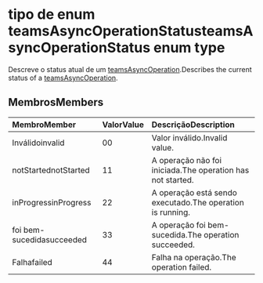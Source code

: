# <a name="teamsasyncoperationstatus-enum-type"></a><span data-ttu-id="f0a9e-101">tipo de enum teamsAsyncOperationStatus</span><span class="sxs-lookup"><span data-stu-id="f0a9e-101">teamsAsyncOperationStatus enum type</span></span>



<span data-ttu-id="f0a9e-102">Descreve o status atual de um [teamsAsyncOperation](teamsasyncoperation.md).</span><span class="sxs-lookup"><span data-stu-id="f0a9e-102">Describes the current status of a [teamsAsyncOperation](teamsasyncoperation.md).</span></span>

## <a name="members"></a><span data-ttu-id="f0a9e-103">Membros</span><span class="sxs-lookup"><span data-stu-id="f0a9e-103">Members</span></span>

| <span data-ttu-id="f0a9e-104">Membro</span><span class="sxs-lookup"><span data-stu-id="f0a9e-104">Member</span></span> | <span data-ttu-id="f0a9e-105">Valor</span><span class="sxs-lookup"><span data-stu-id="f0a9e-105">Value</span></span>| <span data-ttu-id="f0a9e-106">Descrição</span><span class="sxs-lookup"><span data-stu-id="f0a9e-106">Description</span></span> |
|:---------------|:--------|:----------|
|<span data-ttu-id="f0a9e-107">Inválido</span><span class="sxs-lookup"><span data-stu-id="f0a9e-107">invalid</span></span>|<span data-ttu-id="f0a9e-108">0</span><span class="sxs-lookup"><span data-stu-id="f0a9e-108">0</span></span>|<span data-ttu-id="f0a9e-109">Valor inválido.</span><span class="sxs-lookup"><span data-stu-id="f0a9e-109">Invalid value.</span></span>|
|<span data-ttu-id="f0a9e-110">notStarted</span><span class="sxs-lookup"><span data-stu-id="f0a9e-110">notStarted</span></span>|<span data-ttu-id="f0a9e-111">1</span><span class="sxs-lookup"><span data-stu-id="f0a9e-111">1</span></span>|<span data-ttu-id="f0a9e-112">A operação não foi iniciada.</span><span class="sxs-lookup"><span data-stu-id="f0a9e-112">The operation has not started.</span></span>|
|<span data-ttu-id="f0a9e-113">inProgress</span><span class="sxs-lookup"><span data-stu-id="f0a9e-113">inProgress</span></span>|<span data-ttu-id="f0a9e-114">2</span><span class="sxs-lookup"><span data-stu-id="f0a9e-114">2</span></span>|<span data-ttu-id="f0a9e-115">A operação está sendo executado.</span><span class="sxs-lookup"><span data-stu-id="f0a9e-115">The operation is running.</span></span>|
|<span data-ttu-id="f0a9e-116">foi bem-sucedida</span><span class="sxs-lookup"><span data-stu-id="f0a9e-116">succeeded</span></span>|<span data-ttu-id="f0a9e-117">3</span><span class="sxs-lookup"><span data-stu-id="f0a9e-117">3</span></span>|<span data-ttu-id="f0a9e-118">A operação foi bem-sucedida.</span><span class="sxs-lookup"><span data-stu-id="f0a9e-118">The operation succeeded.</span></span>|
|<span data-ttu-id="f0a9e-119">Falha</span><span class="sxs-lookup"><span data-stu-id="f0a9e-119">failed</span></span>|<span data-ttu-id="f0a9e-120">4</span><span class="sxs-lookup"><span data-stu-id="f0a9e-120">4</span></span>|<span data-ttu-id="f0a9e-121">Falha na operação.</span><span class="sxs-lookup"><span data-stu-id="f0a9e-121">The operation failed.</span></span>|